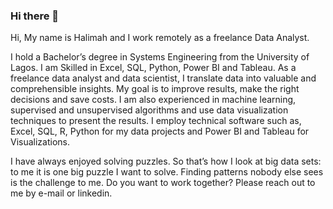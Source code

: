 ### Hi there 👋

<!--
**Halimah9922/Halimah9922** is a ✨ _special_ ✨ repository because its `README.md` (this file) appears on your GitHub profile.

Here are some ideas to get you started:

- 🔭 I’m currently working on ...
- 🌱 I’m currently learning ...
- 👯 I’m looking to collaborate on ...
- 🤔 I’m looking for help with ...
- 💬 Ask me about ...
- 📫 How to reach me: ...
- 😄 Pronouns: ...
- ⚡ Fun fact: ...
-->

 Hi, My name is Halimah and I work remotely as a freelance Data Analyst. 
											
I hold a Bachelor’s degree in Systems Engineering from the University of Lagos.	
I am Skilled in Excel, SQL, Python, Power BI and Tableau. As a freelance data analyst and data scientist, I translate data into valuable and comprehensible insights. My goal is to improve results, make the right decisions and save costs.
I am also experienced in machine learning, supervised and unsupervised algorithms and use data visualization techniques to present the results. I employ technical software such as, Excel, SQL, R, Python for my data projects and Power BI and Tableau for Visualizations.

I have always enjoyed solving puzzles. So that’s how I look at big data sets: to me it is one big puzzle I want to solve. Finding patterns nobody else sees is the challenge to me.
											Do you want to work together? Please reach out to me by e-mail or linkedin.
